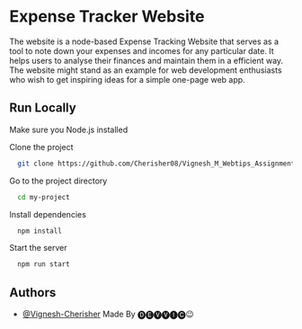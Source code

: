 
# Expense Tracker Website

The website is a node-based Expense Tracking Website that serves as a tool to note down your expenses and incomes for any particular date. It helps users to analyse their finances and maintain them in a efficient way. The website might stand as an example for web development enthusiasts who wish to get inspiring ideas for a simple one-page web app.


## Run Locally

Make sure you Node.js installed

Clone the project

```bash
  git clone https://github.com/Cherisher08/Vignesh_M_Webtips_Assignments.git
```

Go to the project directory

```bash
  cd my-project
```

Install dependencies

```bash
  npm install
```

Start the server

```bash
  npm run start
```

## Authors

- [@Vignesh-Cherisher](https://github.com/Vignesh-Cherisher)
  Made By 🅓🅔🅥🅥🅘🅒😉

